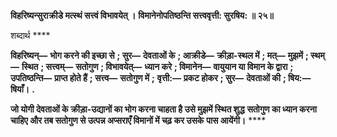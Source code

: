 **विहरिष्यन्सुराक्रीडे मत्स्थं सत्त्वं विभावयेत् ।** **विमानेनोपतिष्ठन्ति सत्त्ववृत्ती: सुरषिय: ॥ २५॥** 

शब्दार्थ **** 

**विहरिष्यन्—** **भोग करने की इच्छा से** **; सुर—** **देवताओं के** **; आक्रीडे—** **क्रीड़ा-स्थल में** **; मत्—** **मुझमें** **; स्थम्—** **स्थित** **; सत्त्वम्—** **सतोगुण** **; विभावयेत्—** **ध्यान करे** **; विमानेन—** **वायुयान या विमान के द्वारा** **; उपतिष्ठन्ति—** **प्राप्त होते हैं** **; सत्त्व—** **सतोगुण में** **;** **वृत्ती:—** **प्रकट होकर** **; सुर—** **देवताओं की** **; षिय:—** **षियाँ।** **.** 

**जो योगी देवताओं के क्रीड़ा-उद्यानों का भोग करना चाहता है उसे मुझमें स्थित शुद्ध** **सतोगुण का ध्यान करना चाहिए और तब सतोगुण से उत्पन्न अप्सराएँ विमानों में चढ़ कर उसके** **पास आयेंगी।** **** 